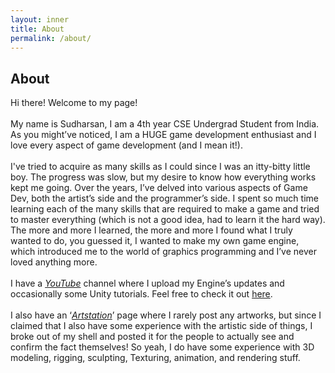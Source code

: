 ```yaml
---
layout: inner
title: About
permalink: /about/
---
```

## About

Hi there! Welcome to my page!
<br><br>
My name is Sudharsan, I am a 4th year CSE Undergrad Student from India.<br>
As you might’ve noticed, I am a HUGE game development enthusiast and I love every aspect of game development (and I mean it!).
<br><br>
I've tried to acquire as many skills as I could since I was an itty-bitty little boy. The progress was slow, but my desire to know how everything works kept me going.
Over the years, I’ve delved into various aspects of Game Dev, both the artist’s side and the programmer’s side. I spent so much time learning each of the many skills that are required to make a game and tried to master everything (which is not a good idea, had to learn it the hard way). The more and more I learned, the more and more I found what I truly wanted to do, you guessed it, I wanted to make my own game engine, which introduced me to the world of graphics programming and I’ve never loved anything more.
<br><br>
I have a <a class="link-class" href="https://www.youtube.com/channel/UCaKav0cMu-KH3slylWL1Mdw"><em class="link">YouTube</em></a> channel where I upload my Engine’s updates and occasionally some Unity tutorials. Feel free to check it out <a class="link-class" href="https://www.youtube.com/channel/UCaKav0cMu-KH3slylWL1Mdw">here</a>.
<br><br>
I also have an ‘<a class="link-class" href="https://www.artstation.com/sudharsanyuvaraj"><em class="link">Artstation</em></a>’ page where I rarely post any artworks, but since I claimed that I also have some experience with the artistic side of things, I broke out of my shell and posted it for the people to actually see and confirm the fact themselves! So yeah, I do have some experience with 3D modeling, rigging, sculpting, Texturing, animation, and rendering stuff.
